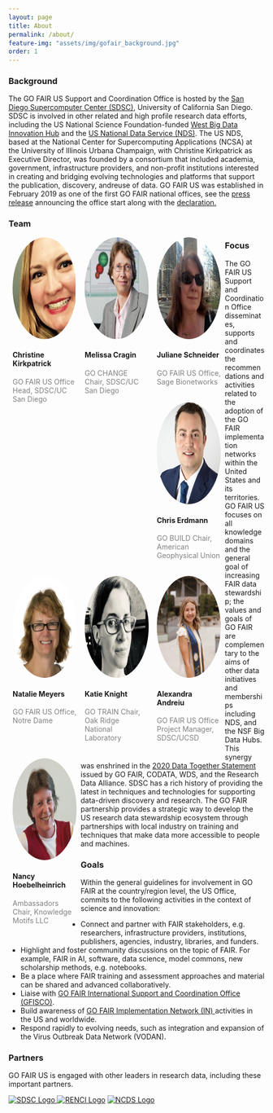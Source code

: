 ```yaml
---
layout: page
title: About
permalink: /about/
feature-img: "assets/img/gofair_background.jpg"
order: 1
---
```

<a href="" title=""></a>
<h3>Background</h3>

<p>The GO FAIR US Support and Coordination Office is hosted by the <a href="https://www.sdsc.edu/" title="San Diego Supercomputer Center (SDSC)">San Diego Supercomputer Center (SDSC)</a>, University of California San Diego. SDSC is involved in other related and high profile research data efforts, including the US National Science Foundation-funded <a href="https://westbigdatahub.org/" title="">West Big Data Innovation Hub</a> and the <a href="http://www.nationaldataservice.org/" title="US National Data Service (NDS)">US National Data Service (NDS)</a>. The US NDS, based at the National Center for Supercomputing Applications (NCSA) at the University of Illinois Urbana Champaign, with Christine Kirkpatrick as Executive Director, was founded by a consortium that included academia, government, infrastructure providers, and non-profit institutions interested in creating and bridging evolving technologies and platforms that support the publication, discovery, andreuse of data. GO FAIR US was established in February 2019 as one of the first GO FAIR national offices, see the <a href="https://www.sdsc.edu/News%20Items/PR20190228_RDS_GOFAIR.html" title="GO FAIR US Press Release">press release</a> announcing the office start along with the <a href="https://www.go-fair.org/wp-content/uploads/2020/08/Declaration-GO-FAIR-US.pdf" title="Go FAIR US Declaration">declaration.</a></p>


<h3>Team</h3>
  <div class = "row">
    <div class = "column" style = "float: left; width: 25%; margin-bottom: 18px; padding: 0 8px;">
      <div class = "card">
        <img src="/assets/img/Christine_Profile.png" alt = "Christine" height= "200" width= "170" 
             style="border-radius:50%; position:static;"/>
        <div class = "container">
          <h4>Christine Kirkpatrick</h4>
          <p class = "title" style = "color:grey;"> GO FAIR US Office Head, SDSC/UC San Diego</p>
        </div>
      </div>
    </div>
 </div>

  <div class = "row">
    <div class = "column" style = "float: left; width: 25%; margin-bottom: 18px; padding: 0 8px;">
      <div class = "card">
        <img src="/assets/img/melissa_cragin.png" alt = "Melissa" height= "200" width= "170"
             style="border-radius:50%; position:static;"/>
        <div class = "container">
          <h4>Melissa Cragin</h4>
          <p class = "title" style = "color:grey;">GO CHANGE Chair, SDSC/UC San Diego</p>
        </div>
      </div>
    </div>
 </div>
  
  <div class = "row">
    <div class = "column" style = "float: left; width: 25%; margin-bottom: 18px; padding: 0 8px;">
      <div class = "card">
        <img src="/assets/img/Juliane_Schneider_Profile.jpeg" alt = "Juliane" height= "200" width= "170"
             style="border-radius:50%; position:static;"/>
        <div class = "container">
          <h4>Juliane Schneider</h4>
          <p class = "title" style = "color:grey;">GO FAIR US Office, Sage Bionetworks</p>
        </div>
      </div>
    </div>
 </div>
  
  <div class = "row">
    <div class = "column" style = "float: left; width: 25%; margin-bottom: 18px; padding: 0 8px;">
      <div class = "card">
        <img src="/assets/img/Chris_Profile.png" alt = "Chris" height= "200" width= "170"
             style="border-radius:50%; position:static;"/>
        <div class = "container">
          <h4>Chris Erdmann</h4>
          <p class = "title" style = "color:grey;">GO BUILD Chair, American Geophysical Union</p>
        </div>
      </div>
    </div>
 </div>
 
  <div class = "row">
    <div class = "column" style = "float: left; width: 25%; margin-bottom: 18px; padding: 0 8px;">
      <div class = "card" style = "position:static;">
        <img src="/assets/img/Natalie_Profile.png" alt = "Natalie" height= "200" width= "170"
             style="border-radius:50%; position:static;"/>
        <div class = "container">
          <h4>Natalie Meyers</h4>
          <p class = "title" style = "color:grey;">GO FAIR US Office, Notre Dame</p>
        </div>
      </div>
    </div>
 </div>
 
  <div class = "row">
    <div class = "column" style = "float: left; width: 25%; margin-bottom: 18px; padding: 0 8px;">
      <div class = "card">
        <img src="/assets/img/Katie_Profile.png" alt = "Katie" height= "200" width= "170"
             style="border-radius:50%; position:static;"/>
        <div class = "container">
          <h4>Katie Knight</h4>
          <p class = "title" style = "color:grey;">GO TRAIN Chair, Oak Ridge National Laboratory</p>
        </div>
      </div>
    </div>
 </div>
 
  <div class = "row">
    <div class = "column" style = "float: left; width: 25%; margin-bottom: 18px; padding: 0 8px;">
      <div class = "card">
        <img src="/assets/img/Alexandra_Andreiu_Profile.jpg" alt = "Alexandra" height= "200" width= "170"
             style="border-radius:50%; position:static;"/>
        <div class = "container">
          <h4>Alexandra Andreiu</h4>
          <p class = "title" style = "color:grey;">GO FAIR US Office Project Manager, SDSC/UCSD</p>
        </div>
      </div>
    </div>
 </div>
 
  <div class = "row">
    <div class = "column" style = "float: left; width: 25%; margin-bottom: 18px; padding: 0 8px;">
      <div class = "card">
        <img src="/assets/img/Nancy_Hoebelheinrich_Profile.png" alt = "Nancy" height= "200" width= "170"
             style="border-radius:50%; position:static;"/>
        <div class = "container">
          <h4>Nancy Hoebelheinrich</h4>
          <p class = "title" style = "color:grey;">Ambassadors Chair, Knowledge Motifs LLC</p>
        </div>
      </div>
    </div>
 </div>
 
<div class="focus">
  <h3>Focus</h3>
  <p>The GO FAIR US Support and Coordination Office disseminates, supports and coordinates the recommendations and activities related to the adoption of the GO   FAIR implementation networks within the United States and its territories. GO FAIR US focuses on all knowledge domains and the general goal of increasing FAIR data stewardship; the values and goals of GO FAIR are complementary to the aims of other data initiatives and memberships including NDS, and the NSF Big Data Hubs. This synergy was enshrined in the <a href="https://www.go-fair.org/2020/03/30/data-together-statement/" title="2020 Data Together Statement">2020 Data Together Statement</a> issued by GO FAIR, CODATA, WDS, and the Research Data Alliance. SDSC has a rich history of providing the latest in techniques and technologies for supporting data-driven discovery and research. The GO FAIR partnership provides a strategic way to develop the US research data stewardship ecosystem through partnerships with local industry on training and techniques that make data more accessible to people and machines.</p>
  </div>

<div class="goals">
  <h3>Goals</h3>
  <p>Within the general guidelines for involvement in GO FAIR at the country/region level, the US Office, commits to the following activities in the context of     science and innovation:

  <ul>
  <li>Connect and partner with FAIR stakeholders, e.g. researchers, infrastructure providers, institutions, publishers, agencies, industry, libraries, and funders.   </li>
  <li>Highlight and foster community discussions on the topic of FAIR. For example, FAIR in AI, software, data science, model commons, new scholarship methods,     e.g. notebooks.</li>
  <li>Be a place where FAIR training and assessment approaches and material can be shared and advanced collaboratively.</li>
  <li>Liaise with <a href="https://www.go-fair.org/go-fair-initiative/go-fair-offices/">GO FAIR International Support and Coordination Office (GFISCO)</a>.</li>
  <li>Build awareness of <a href="https://www.go-fair.org/implementation-networks/" title="GO FAIR Implementation Network (IN)">GO FAIR Implementation Network (IN)   </a> activities in the US and worldwide.</li>
  <li>Respond rapidly to evolving needs, such as integration and expansion of the Virus Outbreak Data Network (VODAN).</li>
  </ul>
</p>
</div>

<div class="partners">
  <h3>Partners</h3>

  <p>GO FAIR US is engaged with other leaders in research data, including these important partners.</p>

  <p><a href="https://www.sdsc.edu/" title="SDSC Website and Logo"><img src="../assets/img/partners/sdsc-partner-logo.jpg" alt="SDSC Logo"> <a  href="https://renci.org/" title="RENCI Website and Logo"><img src="../assets/img/partners/renci-partner-logo.jpg" alt="RENCI Logo"></a> <a  href="https://datascienceconsortium.org/" title="NCDS Website and Logo"><img src="../assets/img/partners/ncds-partner-logo.jpg" alt="NCDS Logo"></a>
</div>
